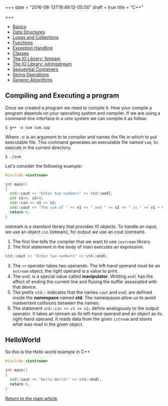 +++
date = "2016-06-13T16:49:12-05:00"
draft = true
title = "C++"

+++

* [Basics](/techtalk/cplusplus/c++_types)
* [Data Structures](/techtalk/cplusplus/c++_struct)
* [Loops and Collections](/techtalk/cplusplus/c++_loops)
* [Functions](/techtalk/cplusplus/c++_functions)
* [Exception Handling](/techtalk/cplusplus/c++_exception)
* [Classes](/techtalk/cplusplus/c++_classes)
* [The IO Library: fstream](/techtalk/cplusplus/c++_library_io)
* [The IO Library: istringstream](/techtalk/cplusplus/c++_io_istringstream)
* [Sequential Containers](/techtalk/cplusplus/c++_sequential_containers)
* [String Operations](/techtalk/cplusplus/c++_string_operations)
* [Generic Algorithms](/techtalk/cplusplus/generic_algorithms)

## Compiling and Executing a program

Once we created a program we need to compile it. How your compile a program depends on your operating system and compiler. If we are using a command-line interface in a unix system we can compile it as follow:

```
$ g++ -o sum sum.cpp
```

Where -o is an argument to te compiler and names the file in which to put executable file. This command generates an executable file named `sum`, to execute in the current directory:

```
$ ./sum
```

Let's consider the following example:

```c++
#include <iostream>

int main()
{
  std::cout << "Enter two numbers" << std::endl;
  int v1=0, v2=0;
  std::cin >> v1 >> v2;
  std::cout << "The sum of " << v1 << " and " << v2 << " is " << v1 + v2 << std::endl;
  return 0;
}
```

iostream is a standard library that provides IO objects. To handle an input, we use an object `cin` (istream), for output we use an cout (ostream).

1. The first line tells the compiler that we want to use `iostream` library.
2. The first statement in the body of main executes an expression.

```c++
std::cout << "Enter two numbers" << std::endl;
```

3. The `<<` operator takes two operands: The left-hand operand must be an `ostream` object, the right operand is a value to print.
4. The `endl` is a special value called **manipulator**. Writting `endl` has the effect of ending the current line and flusing the buffer associated with that device.
5. The prefix `std::` indicates that the names `cout` and `endl` are defined inside the **namespace** named **std**. The namespaces allow us to avoid inadvertent collisions between the names.
6. The statement `std::cin >> v1 >> v2;` define analogously to the output operator. It takes an istream as its left-hand operand and an object as its right-hand operand. It reads data from the given `istream` and stores what was read in the given object.

## HelloWorld

So this is the Hello world example in C++

```c++
#include <iostream>

int main()
{
  std::cout << "Hello World!" << std::endl;
  return 0;
}
```

[Return to the main article](/techtalk/techtalks)

